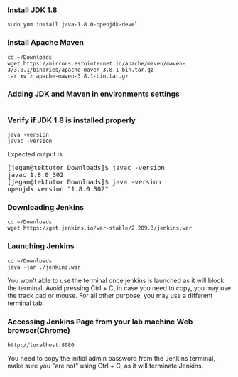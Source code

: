 ### Install JDK 1.8
```
sudo yum install java-1.8.0-openjdk-devel
```
### Install Apache Maven 
```
cd ~/Downloads
wget https://mirrors.estointernet.in/apache/maven/maven-3/3.8.1/binaries/apache-maven-3.8.1-bin.tar.gz
tar xvfz apache-maven-3.8.1-bin.tar.gz
```

### Adding JDK and Maven in environments settings
```
```

### Verify if JDK 1.8 is installed properly
```
java -version
javac -version
```
Expected output is
<pre>
[jegan@tektutor Downloads]$ javac -version
javac 1.8.0_302
[jegan@tektutor Downloads]$ java -version
openjdk version "1.8.0_302"
</pre>

### Downloading Jenkins
```
cd ~/Downloads
wget https://get.jenkins.io/war-stable/2.289.3/jenkins.war
```

### Launching Jenkins
```
cd ~/Downloads
java -jar ./jenkins.war
```
You won't able to use the terminal once jenkins is launched as it will block the terminal.  Avoid pressing Ctrl + C, in case you need to copy, you may use the track pad or mouse. For all other purpose, you may use a different terminal tab.

### Accessing Jenkins Page from your lab machine Web browser(Chrome)
```
http://localhost:8080
```
You need to copy the initial admin password from the Jenkins terminal, make sure you "are not" using Ctrl + C, as it will terminate Jenkins.

